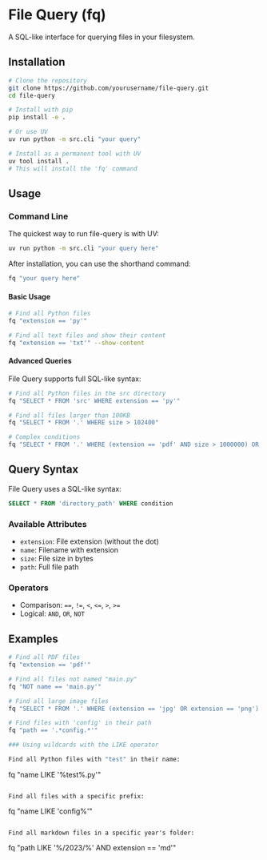 # File Query (fq)

A SQL-like interface for querying files in your filesystem.

## Installation

```bash
# Clone the repository
git clone https://github.com/yourusername/file-query.git
cd file-query

# Install with pip
pip install -e .

# Or use UV
uv run python -m src.cli "your query"

# Install as a permanent tool with UV
uv tool install .
# This will install the 'fq' command
```

## Usage

### Command Line

The quickest way to run file-query is with UV:

```bash
uv run python -m src.cli "your query here"
```

After installation, you can use the shorthand command:

```bash
fq "your query here"
```

#### Basic Usage

```bash
# Find all Python files
fq "extension == 'py'"

# Find all text files and show their content
fq "extension == 'txt'" --show-content
```

#### Advanced Queries

File Query supports full SQL-like syntax:

```bash
# Find all Python files in the src directory
fq "SELECT * FROM 'src' WHERE extension == 'py'"

# Find all files larger than 100KB
fq "SELECT * FROM '.' WHERE size > 102400"

# Complex conditions
fq "SELECT * FROM '.' WHERE (extension == 'pdf' AND size > 1000000) OR (extension == 'txt' AND NOT name == 'README.txt')"
```

## Query Syntax

File Query uses a SQL-like syntax:

```sql
SELECT * FROM 'directory_path' WHERE condition
```

### Available Attributes

- `extension`: File extension (without the dot)
- `name`: Filename with extension
- `size`: File size in bytes
- `path`: Full file path

### Operators

- Comparison: `==`, `!=`, `<`, `<=`, `>`, `>=`
- Logical: `AND`, `OR`, `NOT`

## Examples

```bash
# Find all PDF files
fq "extension == 'pdf'"

# Find all files not named "main.py"
fq "NOT name == 'main.py'"

# Find all large image files
fq "SELECT * FROM '.' WHERE (extension == 'jpg' OR extension == 'png') AND size > 500000"

# Find files with 'config' in their path
fq "path == '.*config.*'"

### Using wildcards with the LIKE operator

Find all Python files with "test" in their name:
```
fq "name LIKE '%test%.py'"
```

Find all files with a specific prefix:
```
fq "name LIKE 'config%'"
```

Find all markdown files in a specific year's folder:
```
fq "path LIKE '%/2023/%' AND extension == 'md'"
```
